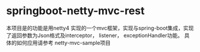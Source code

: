 # springboot-netty-mvc-rest
本项目是的功能是用netty4 实现的一个mvc框架，实现与spring-boot集成，实现了返回参数为Json格式及interceptor， listener， exceptionHandler功能。 具体的如何应用请参考
netty-mvc-sample项目
